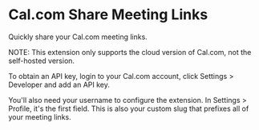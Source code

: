 # Cal.com Share Meeting Links

Quickly share your Cal.com meeting links.

NOTE: This extension only supports the cloud version of Cal.com, not the self-hosted version.

To obtain an API key, login to your Cal.com account, click Settings > Developer and add an API key.

You'll also need your username to configure the extension. In Settings > Profile, it's the first field. This is also your custom slug that prefixes all of your meeting links.
